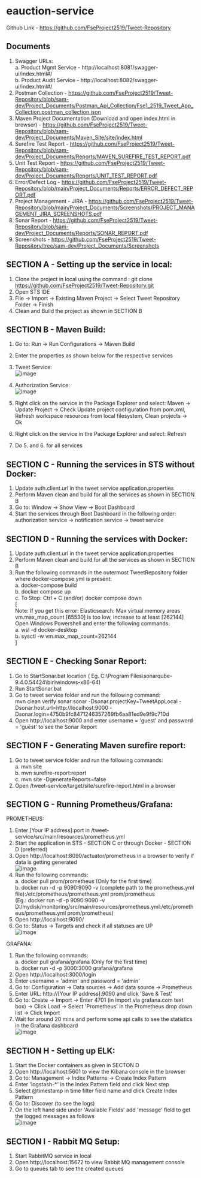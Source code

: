# eauction-service
Github Link -  https://github.com/FseProject2519/Tweet-Repository 

## Documents  
1. Swagger URLs:  
    a. Product Mgmt Service - http://localhost:8081/swagger-ui/index.html#/  
    b. Product Audit Service - http://localhost:8082/swagger-ui/index.html#/ 
2. Postman Collection - https://github.com/FseProject2519/Tweet-Repository/blob/sam-dev/Project_Documents/Postman_Api_Collection/Fse1_2519_Tweet_App_Collection.postman_collection.json  
3. Maven Project Documentation (Download and open index.html in browser) - https://github.com/FseProject2519/Tweet-Repository/blob/sam-dev/Project_Documents/Maven_Site/site/index.html   
4. Surefire Test Report - https://github.com/FseProject2519/Tweet-Repository/blob/sam-dev/Project_Documents/Reports/MAVEN_SUREFIRE_TEST_REPORT.pdf  
5. Unit Test Report - https://github.com/FseProject2519/Tweet-Repository/blob/sam-dev/Project_Documents/Reports/UNIT_TEST_REPORT.pdf  
6. Error/Defect Log - https://github.com/FseProject2519/Tweet-Repository/blob/main/Project_Documents/Reports/ERROR_DEFECT_REPORT.pdf  
7. Project Management - JIRA - https://github.com/FseProject2519/Tweet-Repository/blob/main/Project_Documents/Screenshots/PROJECT_MANAGEMENT_JIRA_SCREENSHOTS.pdf  
8. Sonar Report - https://github.com/FseProject2519/Tweet-Repository/blob/sam-dev/Project_Documents/Reports/SONAR_REPORT.pdf  
9. Screenshots - https://github.com/FseProject2519/Tweet-Repository/tree/sam-dev/Project_Documents/Screenshots  
  
## SECTION A - Setting up the service in local:  
1. Clone the project in local using the command : git clone https://github.com/FseProject2519/Tweet-Repository.git   
2. Open STS IDE  
3. File -> Import -> Existing Maven Project -> Select Tweet Repository Folder -> Finish  
4. Clean and Build the project as shown in SECTION B  
  
## SECTION B - Maven Build:  
1. Go to: Run -> Run Configurations -> Maven Build  
2. Enter the properties as shown below for the respective services  
3. Tweet Service:  
![image](https://user-images.githubusercontent.com/104539687/173216312-4901d028-74af-4ac3-a1a0-388b5776b6e1.png)  
  
4. Authorization Service:  
![image](https://user-images.githubusercontent.com/104539687/173216470-4b7f6667-7599-4345-af8e-95bf324db120.png)  
  
5. Right click on the service in the Package Explorer and select: Maven -> Update Project -> Check Update project configuration from pom.xml, Refresh workspace   resources from  local filesystem, Clean projects -> Ok  
6. Right click on the service in the Package Explorer and select: Refresh  
7. Do 5. and 6. for all services  
  
## SECTION C - Running the services in STS without Docker:  
1. Update auth.client.url in the tweet service application.properties  
2. Perform Maven clean and build for all the services as shown in SECTION B  
3. Go to: Window -> Show View -> Boot Dashboard  
4. Start the services through Boot Dashboard in the following order:  
    authorization service -> notification service -> tweet service  
  
## SECTION D - Running the services with Docker:  
1. Update auth.client.url in the tweet service application.properties  
2. Perform Maven clean and build for all the services as shown in SECTION B   
3. Run the following commands in the outermost TweetRepository folder where docker-compose.yml is present:  
      a. docker-compose build  
      b. docker compose up  
      c. To Stop: Ctrl + C (and/or) docker compose down  
 [  
 Note: If you get this error: Elasticsearch: Max virtual memory areas vm.max_map_count [65530] is too low, increase to at least [262144]  
 Open Windows Powershell and enter the following commands:  
 a. wsl -d docker-desktop  
 b. sysctl -w vm.max_map_count=262144  
 ]  
  
## SECTION E - Checking Sonar Report:  
1. Go to StartSonar.bat location ( Eg. C:\Program Files\sonarqube-9.4.0.54424\bin\windows-x86-64)  
2. Run StartSonar.bat  
3. Go to tweet service folder and run the following command:  
   mvn clean verify sonar:sonar -Dsonar.projectKey=TweetAppLocal -Dsonar.host.url=http://localhost:9000 -Dsonar.login=4750b9fc8471246357269fb6aa81ed9e9f9c710d  
4. Open http://localhost:9000 and enter username = 'guest' and password = 'guest' to see the Sonar Report  
    
## SECTION F - Generating Maven surefire report:  
1. Go to tweet service folder and run the following commands:  
    a. mvn site  
    b. mvn surefire-report:report  
    c. mvn site -DgenerateReports=false  
2. Open /tweet-service/target/site/surefire-report.html in a browser  
  
## SECTION G - Running Prometheus/Grafana:  
PROMETHEUS:  
1. Enter [Your IP address]:port in /tweet-service/src/main/resources/prometheus.yml  
2. Start the application in STS - SECTION C or through Docker - SECTION D (preferred)  
3. Open http://localhost:8090/actuator/prometheus in a browser to verify if data is getting generated  
  ![image](https://user-images.githubusercontent.com/104539687/173221594-ab002ef9-c9e0-40a3-9be4-1b1dc756da79.png)  
4. Run the following commands:  
    a. docker pull prom/prometheus (Only for the first time)  
    b. docker run -d -p 9090:9090 -v (complete path to the prometheus.yml file):/etc/prometheus/prometheus.yml prom/prometheus  
  (Eg.: docker run -d -p 9090:9090 -v D:/mydisk/monitoring/src/main/resources/prometheus.yml:/etc/prometheus/prometheus.yml prom/prometheus)  
5. Open http://localhost:9090/  
6. Go to: Status -> Targets and check if all statuses are UP  
![image](https://user-images.githubusercontent.com/104539687/173221655-d10a8c40-fca4-4fee-9eac-61417593688a.png)  

GRAFANA:  
1. Run the following commands:  
    a. docker pull grafana/grafana (Only for the first time)  
    b. docker run -d -p 3000:3000 grafana/grafana  
2. Open http://localhost:3000/login  
3. Enter username = 'admin' and password = 'admin'  
4. Go to: Configuration -> Data sources -> Add data source -> Prometheus  
5. Enter URL: http://[Your IP address]:9090 and click 'Save & Test'    
6. Go to: Create -> Import -> Enter 4701 (in Import via grafana.com text box) -> Click Load -> Select 'Prometheus' in the Prometheus drop down list -> Click Import  
7. Wait for around 20 mins and perform some api calls to see the statistics in the Grafana dashboard  
![image](https://user-images.githubusercontent.com/104539687/173221548-0d68c973-bf5e-43d1-912f-9617303149ac.png)  
  
## SECTION H - Setting up ELK:  
1. Start the Docker containers as given in SECTON D  
2. Open http://localhost:5601 to view the Kibana console in the browser  
3. Go to: Management -> Index Patterns -> Create Index Pattern  
4. Enter 'logstash-*' in the Index Pattern field and click Next step  
5. Select @timestamp in time filter field name and click Create Index Pattern  
6. Go to: Discover (to see the logs)  
7. On the left hand side under 'Available Fields' add 'message' field to get the logged messages as follows  
  ![image](https://user-images.githubusercontent.com/104539687/173272560-cf882511-3021-4ceb-b829-e959e19b03dc.png)  
    
## SECTION I - Rabbit MQ Setup:  
1. Start RabbitMQ service in local  
2. Open http://localhost:15672 to view Rabbit MQ management console  
3. Go to queues tab to see the created queues  
